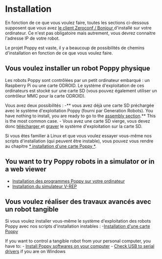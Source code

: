 # Installation

En fonction de ce que vous voulez faire, toutes les sections ci-dessous supposent que vous avez [ le client Zeroconf / Bonjour ](install-zeroconf.md) d'installé sur votre ordinateur. Ce n'est pas obligatoire mais autrement, vous devrez connaitre l'adresse IP de votre robot.

Le projet Poppy est vaste, il y a beaucoup de possibilités de chemins d'installation en fonction de ce que vous voulez faire.

## Vous voulez installer un robot Poppy physique

Les robots Poppy sont contrôlées par un petit ordinateur embarqué : un Raspberry Pi ou une carte ODROID. Le système d'exploitation de ces ordinateurs est stocké sur une carte SD (vous pouvez également utiliser un contrôleur MMC pour la carte ODROID).

Vous avez deux possibilités : -** vous avez déjà une carte SD préchargée avec le système d'exploitation Poppy (fourni par Generation Robots). You have nothing to install, you are ready to go to the [assembly section](../assembly-guides/README.md).** This is the most common case. - Vous avez une carte SD vierge, vous devez donc [ télécharger ](burn-an-image-file.md#download-the-image) et [graver](burn-an-image-file.md#write-an-image-to-the-sd-card) le système d'exploitation sur la carte SD.

Si vous êtes familier à Linux et que vous voulez essayer vous-même nos scripts d'installation (qui peuvent être instable), vous pouvez vous rendre au chapitre [* installation d'une carte Poppy *](install-a-poppy-board.md).

## You want to try Poppy robots in a simulator or in a web viewer

- [Installation des programmes Poppy sur votre ordinateur](install-poppy-softwares.md)
- [Installation du simulateur V-REP](install-vrep.md)

## Vous voulez réaliser des travaux avancés avec un robot tangible

Si vous voulez installer vous-même le système d'exploitation des robots Poppy avec nos scripts d'installation instables : -[Installation d'une carte Poppy](install-a-poppy-board.md)

If you want to control a tangible robot from your personal computer, you have to: - [Install Poppy softwares on your computer](install-poppy-softwares.md) - [Check USB to serial drivers](install-drivers.md) if you are on Windows